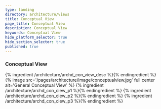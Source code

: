 ```yaml
---
type: landing
directory: architecture/views
title: Conceptual View
page_title: Conceptual View
description: Conceptual View
keywords: Conceptual View
hide_platform_selector: true
hide_section_selector: true
published: true
---
```

### Conceptual View

{% ingredient /architecture/archd_con_view_desc %}{% endingredient %}
{% image src='/pages/architecture/image/conceptualview.jpg' full center alt='General Conceptual View' %}
{% ingredient /architecture/archd_con_ciew_p1 %}{% endingredient %}
{% ingredient /architecture/archd_con_ciew_p2 %}{% endingredient %}
{% ingredient /architecture/archd_con_ciew_p3 %}{% endingredient %}
